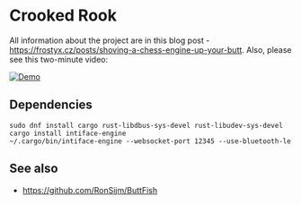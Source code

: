 # Crooked Rook

All information about the project are in this blog post - <https://frostyx.cz/posts/shoving-a-chess-engine-up-your-butt>.
Also, please see this two-minute video:

[![Demo](https://i1.ytimg.com/vi/HAxBOoBoVTM/maxresdefault.jpg)](https://www.youtube.com/watch?v=HAxBOoBoVTM)


## Dependencies

```
sudo dnf install cargo rust-libdbus-sys-devel rust-libudev-sys-devel
cargo install intiface-engine
~/.cargo/bin/intiface-engine --websocket-port 12345 --use-bluetooth-le
```


## See also

- https://github.com/RonSijm/ButtFish
